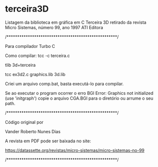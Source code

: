 # terceira3D
Listagem da biblioteca em gráfica em C 
Terceira 3D retirado da revista Micro Sistemas, número 99, ano 1997
ATI Editora

/****************************************************/

Para compilador Turbo C

Como compilar:
tcc -c terceira.c

tlib 3d+terceira

tcc ex3d2.c graphics.lib 3d.lib


Criei um arquivo comp.bat, basta executá-lo para compilar.

Se ao executar o program ocorrer o erro
BGI Error: Graphics not initialized (use 'initgraph')
copie o arquivo CGA.BGI para o diretório ou arrume o seu path.


/****************************************************/

Código original por

Vander Roberto Nunes Dias

A revista em PDF pode ser baixada no site:

https://datassette.org/revistas/micro-sistemas/micro-sistemas-no-99

/****************************************************/

